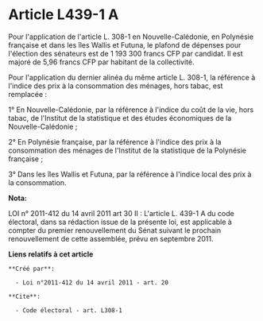 # Article L439-1 A

Pour l'application de l'article L. 308-1 en Nouvelle-Calédonie, en Polynésie française et dans les îles Wallis et Futuna, le
plafond de dépenses pour l'élection des sénateurs est de 1 193 300 francs CFP par candidat. Il est majoré de 5,96 francs CFP
par habitant de la collectivité. 

Pour l'application du dernier alinéa du même article L. 308-1, la référence à l'indice des prix à la consommation des
ménages, hors tabac, est remplacée : 

1° En Nouvelle-Calédonie, par la référence à l'indice du coût de la vie, hors tabac, de l'Institut de la statistique et des
études économiques de la Nouvelle-Calédonie ; 

2° En Polynésie française, par la référence à l'indice des prix à la consommation des ménages de l'Institut de la statistique
de la Polynésie française ; 

3° Dans les îles Wallis et Futuna, par la référence à l'indice local des prix à la consommation.

**Nota:**

LOI n° 2011-412 du 14 avril 2011 art 30 II : L'article L. 439-1 A du code électoral, dans sa rédaction issue de la présente
loi, est applicable à compter du premier renouvellement du Sénat suivant le prochain renouvellement de cette assemblée, prévu
en septembre 2011.

**Liens relatifs à cet article**

	**Créé par**:

	  - Loi n°2011-412 du 14 avril 2011 - art. 20

	**Cite**:

	  - Code électoral - art. L308-1
